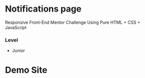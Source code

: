 # Notifications page

Responsive Front-End Mentor Challenge Using Pure HTML + CSS + JavaScript

### Level

- Junior

# Demo Site

